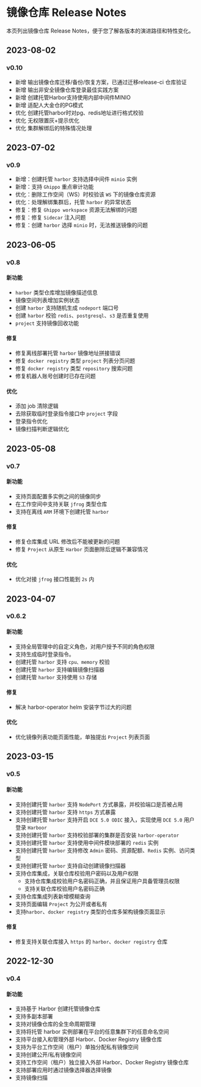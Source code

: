 # 镜像仓库 Release Notes

本页列出镜像仓库 Release Notes，便于您了解各版本的演进路径和特性变化。

## 2023-08-02

### v0.10

- 新增 输出镜像仓库迁移/备份/恢复方案，已通过迁移release-ci 仓库验证
- 新增 输出非安全镜像仓库登录最佳实践方案
- 新增 创建托管Harbor支持使用内部中间件MINIO
- 新增 适配人大金仓的PG模式
- 优化 创建托管harbor时对pg、redis地址进行格式校验
- 优化 无权限置灰+提示优化
- 优化 集群解绑后的特殊情况处理

## 2023-07-02

### v0.9

- 新增：创建托管 `harbor` 支持选择中间件 `minio` 实例
- 新增：支持 `Ghippo` 重点审计功能
- 优化：删除工作空间（WS）时校验该 `WS` 下的镜像仓库资源
- 优化：处理解绑集群后，托管 `harbor` 的异常状态
- 修复：修复 `Ghippo workspace` 资源无法解绑的问题
- 修复：修复 `Sidecar` 注入问题
- 修复：创建 `harbor` 选择 `minio` 时，无法推送镜像的问题

## 2023-06-05

### v0.8

#### 新功能

- `harbor` 类型仓库增加镜像描述信息
- 镜像空间列表增加实例状态
- 创建 `harbor` 支持随机生成 `nodeport` 端口号
- 创建 `harbor` 校验 `redis`、`postgresql`、`s3` 是否重复使用
- `project` 支持镜像回收功能

#### 修复

- 修复离线部署托管 `harbor` 镜像地址拼接错误
- 修复 `docker registry` 类型 `project` 列表分页问题
- 修复 `docker registry` 类型 `repository` 搜索问题
- 修复机器人账号创建时已存在问题

#### 优化

- 添加 job 清除逻辑
- 去除获取临时登录指令接口中 `project` 字段
- 登录指令优化
- 镜像扫描判断逻辑优化

## 2023-05-08

### v0.7

#### 新功能

- 支持页面配置多实例之间的镜像同步
- 在工作空间中支持关联 `jfrog` 类型仓库
- 支持在离线 `ARM` 环境下创建托管 `harbor`

#### 修复

- 修复仓库集成 URL 修改后不能被更新的问题
- 修复 `Project` 从原生 `Harbor` 页面删除后逻辑不兼容情况

#### 优化

- 优化对接 `jfrog` 接口性能到 `2s` 内

## 2023-04-07

### v0.6.2

#### 新功能

- 支持全局管理中的自定义角色，对用户授予不同的角色权限
- 支持生成临时登录指令。
- 创建托管 `harbor` 支持 `cpu、memory` 校验
- 创建托管 `harbor` 支持编辑镜像扫描器
- 创建托管 `harbor` 支持使用 `S3` 存储

#### 修复

- 解决 harbor-operator helm 安装字节过大的问题

#### 优化

- 优化镜像列表功能页面性能，单独提出 `Project` 列表页面

## 2023-03-15

### v0.5

#### 新功能

- 支持创建托管 `harbor` 支持 `NodePort` 方式暴露，并校验端口是否被占用
- 支持创建托管 `harbor` 支持 `https` 方式暴露
- 支持创建托管 `harbor` 支持开启 `DCE 5.0 ODIC` 接入，实现使用 `DCE 5.0` 用户登录 `Harboor`
- 支持创建托管 `harbor` 支持校验部署的集群是否安装 `harbor-operator`
- 支持创建托管 `harbor` 支持使用中间件模块部署的 `redis` 实例
- 支持创建托管 `harbor` 支持修改 `Admin` 密码、资源配额、`Redis` 实例、访问类型
- 支持创建托管 `harbor` 支持自动创建镜像扫描器
- 支持仓库集成，关联仓库校验用户密码以及用户权限
    - 支持仓库集成校验用户名密码正确，并且保证用户具备管理员权限
    - 支持关联仓库校验用户名密码正确
- 支持仓库集成列表新增模糊查询
- 支持页面编辑 `Project` 为公开或者私有
- 支持`harbor`、`docker registry` 类型的仓库多架构镜像页面显示

#### 修复

- 修复支持关联仓库接入 `https` 的 `harbor`、`docker registry` 仓库

## 2022-12-30

### v0.4

#### 新功能

- 支持基于 Harbor 创建托管镜像仓库
- 支持多副本部署
- 支持对镜像仓库的全生命周期管理
- 支持将托管 harbor 实例部署在平台的任意集群下的任意命名空间
- 支持平台接入和管理外部 Harbor、Docker Registry 镜像仓库
- 支持为平台工作空间（租户）单独分配私有镜像空间
- 支持创建公开/私有镜像空间
- 支持工作空间（租户）独立接入外部 Harbor、Docker Registry 镜像仓库
- 支持部署应用时通过镜像选择器选择镜像
- 支持镜像扫描
